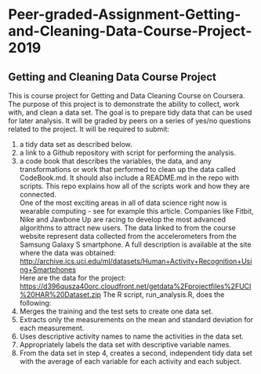 # Peer-graded-Assignment-Getting-and-Cleaning-Data-Course-Project-2019
## Getting and Cleaning Data Course Project
This is course project for Getting and Data Cleaning Course on Coursera. The purpose of this project is to demonstrate the ability to collect, work with, and clean a data set. The goal is to prepare tidy data that can be used for later analysis. It will be graded by peers on a series of yes/no questions related to the project. It will be required to submit: 
1. a tidy data set as described below.
2. a link to a Github repository with script for performing the analysis.  
3. a code book that describes the variables, the data, and any transformations or work that performed to clean up the data called CodeBook.md. It should also include a README.md in the repo with scripts. This repo explains how all of the scripts work and how they are connected.  
One of the most exciting areas in all of data science right now is wearable computing - see for example this article. Companies like Fitbit, Nike and Jawbone Up are racing to develop the most advanced algorithms to attract new users. The data linked to from the course website represent data collected from the accelerometers from the Samsung Galaxy S smartphone. A full description is available at the site where the data was obtained:  
http://archive.ics.uci.edu/ml/datasets/Human+Activity+Recognition+Using+Smartphones  
Here are the data for the project:
https://d396qusza40orc.cloudfront.net/getdata%2Fprojectfiles%2FUCI%20HAR%20Dataset.zip
The R script, run_analysis.R, does the following:
1. Merges the training and the test sets to create one data set.
2. Extracts only the measurements on the mean and standard deviation for each measurement.
3. Uses descriptive activity names to name the activities in the data set.
4. Appropriately labels the data set with descriptive variable names.
5. From the data set in step 4, creates a second, independent tidy data set with the average of each variable for each activity and each subject.
